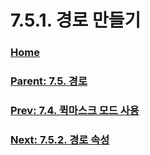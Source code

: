 # 7.5.1. 경로 만들기

### [Home](./00-home.md)
### [Parent: 7.5. 경로](./07-05-00-paths.md)
### [Prev: 7.4. 퀵마스크 모드 사용](./07-04-using-quickmask-mode.md)
### [Next: 7.5.2. 경로 속성](./07-05-02-path-properties.md)
